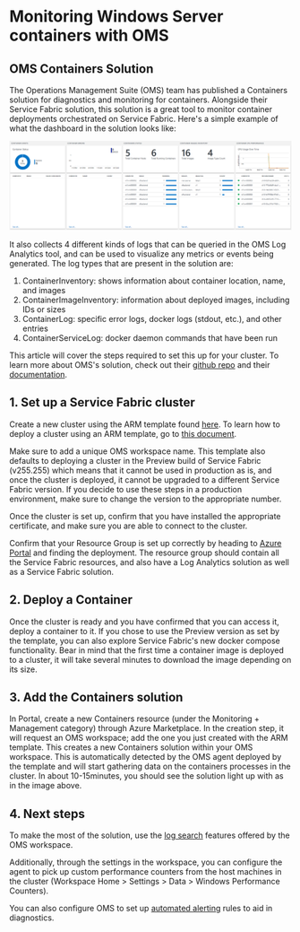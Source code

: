 # Monitoring Windows Server containers with OMS

## OMS Containers Solution

The Operations Management Suite (OMS) team has published a Containers solution for diagnostics and monitoring for containers. Alongside their Service Fabric solution, this solution is a great tool to monitor container deployments orchestrated on Service Fabric. Here's a simple example of what the dashboard in the solution looks like:

![Basic OMS Dashboard](./media/service-fabric-diagnostics-containers-windowsserver/oms-containers-dashboard.PNG)

It also collects 4 different kinds of logs that can be queried in the OMS Log Analytics tool, and can be used to visualize any metrics or events being generated. The log types that are present in the solution are:

1. ContainerInventory: shows information about container location, name, and images
2. ContainerImageInventory: information about deployed images, including IDs or sizes
3. ContainerLog: specific error logs, docker logs (stdout, etc.), and other entries
4. ContainerServiceLog: docker daemon commands that have been run

This article will cover the steps required to set this up for your cluster. To learn more about OMS's solution, check out their [github repo](https://github.com/Microsoft/OMS-docker#supported-linux-operating-systems-and-docker) and their [documentation](https://docs.microsoft.com/en-us/azure/log-analytics/log-analytics-containers).

## 1. Set up a Service Fabric cluster

Create a new cluster using the ARM template found [here](https://github.com/dkkapur/Service-Fabric/tree/master/ARM%20Templates/SF%20OMS%20Sample). To learn how to deploy a cluster using an ARM template, go to [this document](https://docs.microsoft.com/en-us/azure/service-fabric/service-fabric-cluster-creation-via-arm).

Make sure to add a unique OMS workspace name. This template also defaults to deploying a cluster in the Preview build of Service Fabric (v255.255) which means that it cannot be used in production as is, and once the cluster is deployed, it cannot be upgraded to a different Service Fabric version. If you decide to use these steps in a production environment, make sure to change the version to the appropriate number. 

Once the cluster is set up, confirm that you have installed the appropriate certificate, and make sure you are able to connect to the cluster.

Confirm that your Resource Group is set up correctly by heading to [Azure Portal](https://portal.azure.com/) and finding the deployment. The resource group should contain all the Service Fabric resources, and also have a Log Analytics solution as well as a Service Fabric solution.

## 2. Deploy a Container

Once the cluster is ready and you have confirmed that you can access it, deploy a container to it. If you chose to use the Preview version as set by the template, you can also explore Service Fabric's new docker compose functionality. Bear in mind that the first time a container image is deployed to a cluster, it will take several minutes to download the image depending on its size.

## 3. Add the Containers solution

In Portal, create a new Containers resource (under the Monitoring + Management category) through Azure Marketplace. In the creation step, it will request an OMS workspace; add the one you just created with the ARM template. This creates a new Containers solution within your OMS workspace. This is automatically detected by the OMS agent deployed by the template and will start gathering data on the containers processes in the cluster. In about 10-15minutes, you should see the solution light up with as in the image above.

## 4. Next steps

To make the most of the solution, use the [log search](https://docs.microsoft.com/en-us/azure/log-analytics/log-analytics-log-searches) features offered by the OMS workspace.

Additionally, through the settings in the workspace, you can configure the agent to pick up custom performance counters from the host machines in the cluster (Workspace Home > Settings > Data > Windows Performance Counters).

You can also configure OMS to set up [automated alerting](https://docs.microsoft.com/en-us/azure/log-analytics/log-analytics-alerts) rules to aid in diagnostics.











